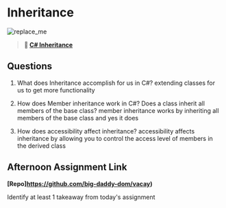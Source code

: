 # Inheritance

![replace_me](https://codeworks.blob.core.windows.net/public/assets/img/illustrations/placeholder.svg)

> **📖 [C# Inheritance](https://codeworksacademy.com/fs-student-guide/resources/wk10/04-Inheritance)**

## Questions

1. What does Inheritance accomplish for us in C#?
extending classes for us to get more functionality

2. How does Member inheritance work in C#? Does a class inherit all members of the base class?
member inheritance works by inheriting all members of the base class and yes it does

3. How does accessibility affect inheritance?
accessibility affects inheritance by allowing you to control the access level of members in the derived class

## Afternoon Assignment Link

**[Repo]https://github.com/big-daddy-dom/vacay)**

Identify at least 1 takeaway from today's assignment
